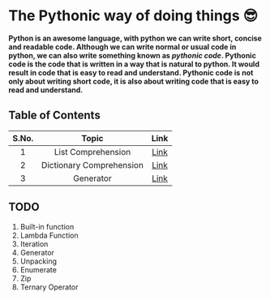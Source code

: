 # The Pythonic way of doing things 😎

**Python is an awesome language, with python we can write short, concise and readable code. Although we can write normal or usual code in python, we can also write something known as _pythonic code_. Pythonic code is the code that is written in a way that is natural to python. It would result in code that is easy to read and understand. Pythonic code is not only about writing short code, it is also about writing code that is easy to read and understand.**

## Table of Contents

| S.No. | Topic | Link |
| :---: | :---: | :---: |
| 1 | List Comprehension | [Link](/0.%20Python%20Basics/listComprehension.py) |
| 2 | Dictionary Comprehension | [Link](/0.%20Python%20Basics/dictionaryComprehension.py) |
| 3 | Generator | [Link](/0.%20Python%20Basics/generators.py) |

## TODO

1. Built-in function
2. Lambda Function
3. Iteration
4. Generator
5. Unpacking
6. Enumerate
7. Zip
8. Ternary Operator
